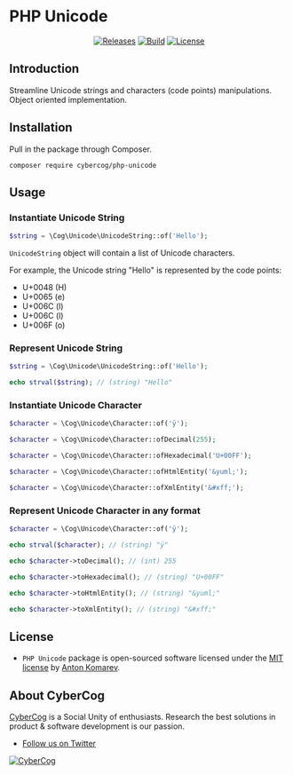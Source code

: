 # PHP Unicode

<p align="center">
<a href="https://github.com/cybercog/php-unicode/releases"><img src="https://img.shields.io/github/release/cybercog/php-unicode.svg?style=flat-square" alt="Releases"></a>
<a href="https://github.com/cybercog/php-unicode/actions/workflows/tests.yml"><img src="https://img.shields.io/github/actions/workflow/status/cybercog/php-unicode/tests.yml?style=flat-square" alt="Build"></a>
<a href="https://github.com/cybercog/php-unicode/blob/master/LICENSE"><img src="https://img.shields.io/github/license/cybercog/php-unicode.svg?style=flat-square" alt="License"></a>
</p>

## Introduction

Streamline Unicode strings and characters (code points) manipulations. Object oriented implementation.

## Installation

Pull in the package through Composer.

```shell
composer require cybercog/php-unicode
```

## Usage

### Instantiate Unicode String

```php
$string = \Cog\Unicode\UnicodeString::of('Hello');
```

`UnicodeString` object will contain a list of Unicode characters.

For example, the Unicode string "Hello" is represented by the code points:
- U+0048 (H)
- U+0065 (e)
- U+006C (l)
- U+006C (l)
- U+006F (o)

### Represent Unicode String

```php
$string = \Cog\Unicode\UnicodeString::of('Hello');

echo strval($string); // (string) "Hello"
```

### Instantiate Unicode Character

```php
$character = \Cog\Unicode\Character::of('ÿ');

$character = \Cog\Unicode\Character::ofDecimal(255);

$character = \Cog\Unicode\Character::ofHexadecimal('U+00FF');

$character = \Cog\Unicode\Character::ofHtmlEntity('&yuml;');

$character = \Cog\Unicode\Character::ofXmlEntity('&#xff;');
```

### Represent Unicode Character in any format

```php
$character = \Cog\Unicode\Character::of('ÿ');

echo strval($character); // (string) "ÿ"

echo $character->toDecimal(); // (int) 255

echo $character->toHexadecimal(); // (string) "U+00FF"

echo $character->toHtmlEntity(); // (string) "&yuml;"

echo $character->toXmlEntity(); // (string) "&#xff;"
```

## License

- `PHP Unicode` package is open-sourced software licensed under the [MIT license](LICENSE) by [Anton Komarev].

## About CyberCog

[CyberCog] is a Social Unity of enthusiasts. Research the best solutions in product & software development is our passion.

- [Follow us on Twitter](https://twitter.com/cybercog)

<a href="https://cybercog.su"><img src="https://cloud.githubusercontent.com/assets/1849174/18418932/e9edb390-7860-11e6-8a43-aa3fad524664.png" alt="CyberCog"></a>

[Anton Komarev]: https://komarev.com
[CyberCog]: https://cybercog.su
